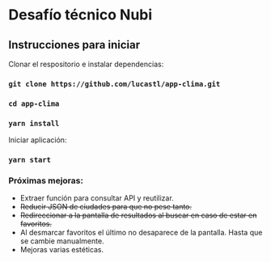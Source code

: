 # Desafío técnico Nubi

## Instrucciones para iniciar

Clonar el respositorio e instalar dependencias:

### `git clone https://github.com/lucastl/app-clima.git`
### `cd app-clima`
### `yarn install`

Iniciar aplicación:

### `yarn start`

### Próximas mejoras:

- Extraer función para consultar API y reutilizar.
- ~~Reducir JSON de ciudades para que no pese tanto.~~
- ~~Redireccionar a la pantalla de resultados al buscar en caso de estar en favoritos.~~
- Al desmarcar favoritos el último no desaparece de la pantalla. Hasta que se cambie manualmente.
- Mejoras varias estéticas.